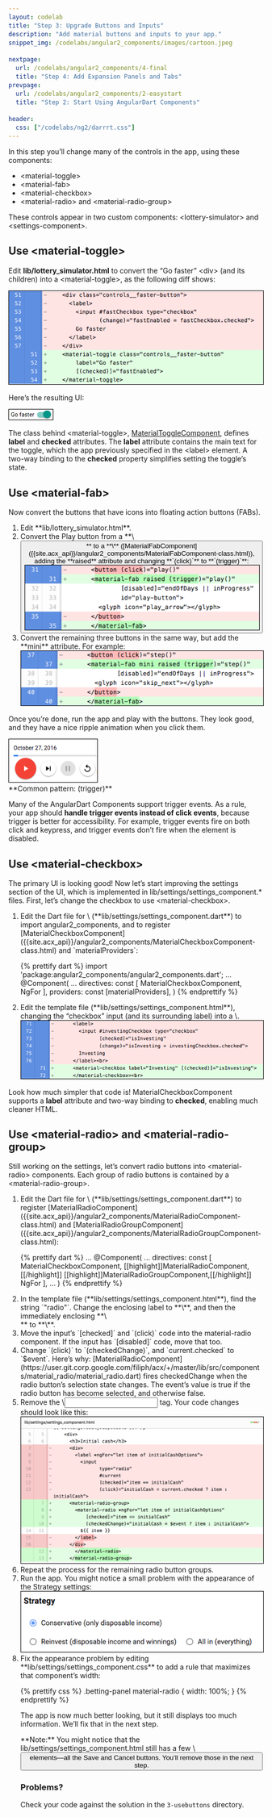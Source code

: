 ```yaml
---
layout: codelab
title: "Step 3: Upgrade Buttons and Inputs"
description: "Add material buttons and inputs to your app."
snippet_img: /codelabs/angular2_components/images/cartoon.jpeg

nextpage:
  url: /codelabs/angular2_components/4-final
  title: "Step 4: Add Expansion Panels and Tabs"
prevpage:
  url: /codelabs/angular2_components/2-easystart
  title: "Step 2: Start Using AngularDart Components"

header:
  css: ["/codelabs/ng2/darrrt.css"]
---
```


In this step you’ll change many of the controls in the app,
using these components:

*   \<material-toggle>
*   \<material-fab>
*   \<material-checkbox>
*   \<material-radio> and \<material-radio-group>

These controls appear in two custom components: \<lottery-simulator>
and \<settings-component>.

## Use \<material-toggle>

Edit **lib/lottery_simulator.html** to convert the “Go faster” \<div>
(and its children) into a \<material-toggle>, as the following diff shows:

<img style="border:1px solid black" src="images/material-toggle-diffs.png" alt='diffs of changing the "controls__faster-button" <div> into a <material-toggle>'>

Here’s the resulting UI:

<img style="border:1px solid black" src="images/material-toggle-after.png" alt='tiny but attractive toggle button'>

The class behind \<material-toggle>,
[MaterialToggleComponent]({{site.acx_api}}/angular2_components/MaterialToggleComponent-class.html),
defines **label** and **checked** attributes.
The **label** attribute contains the main text for the toggle,
which the app previously specified in the \<label> element.
A two-way binding to the **checked** property simplifies setting the
toggle’s state.

## Use \<material-fab>

Now convert the buttons that have icons into floating action buttons (FABs).

<ol markdown="1">

<li markdown="1"> Edit **lib/lottery_simulator.html**.
</li>

<li markdown="1"> Convert the Play button from a **\<button>** to a
    **\<material-fab>**
   ([MaterialFabComponent]({{site.acx_api}}/angular2_components/MaterialFabComponent-class.html)),
    adding the **raised** attribute and
    changing **`(click)`** to **`(trigger)`**:

<img style="border:1px solid black" src="images/material-fab-play-diffs.png" alt='<button> -> <material-fab> diffs'>
</li>

<li markdown="1"> Convert the remaining three buttons in the same way,
    but add the **mini** attribute. For example:

<img style="border:1px solid black" src="images/material-fab-step-diffs.png" alt='more <button> -> <material-fab> diffs'>
</li>
</ol>

Once you’re done, run the app and play with the buttons.
They look good, and they have a nice ripple animation when you click them.

<img style="border:1px solid black" src="images/material-fab-after.png" alt='main UI buttons are now round'>


<aside class="alert alert-success" markdown="1">
<i class="fa fa-exclamation-circle"> </i> **Common pattern: (trigger)** <br>

Many of the AngularDart Components support trigger events. As a rule,
your app should **handle trigger events instead of click events**,
because trigger is better for accessibility. For example,
trigger events fire on both click and keypress,
and trigger events don’t fire when the element is disabled.
</aside>

## Use \<material-checkbox>

The primary UI is looking good!
Now let’s start improving the settings section of the UI,
which is implemented in lib/settings/settings_component.* files.
First, let’s change the checkbox to use \<material-checkbox>.

<ol markdown="1">

<li markdown="1"> Edit the Dart file for \<settings-component>
    (**lib/settings/settings_component.dart**) to import angular2_components,
    and to register
    [MaterialCheckboxComponent]({{site.acx_api}}/angular2_components/MaterialCheckboxComponent-class.html)
    and `materialProviders`:

{% prettify dart %}
import 'package:angular2_components/angular2_components.dart';
...
@Component(
  ...
  directives: const [
    MaterialCheckboxComponent,
    NgFor
  ],
  providers: const [materialProviders],
)
{% endprettify %}
</li>

<li markdown="1"> Edit the template file
    (**lib/settings/settings_component.html**),
    changing the “checkbox” input (and its surrounding label)
    into a \<material-checkbox>.

<img style="border:1px solid black" src="images/material-checkbox-diffs.png" alt='<label><input> -> <material-checkbox> diffs'>
</li>
</ol>

Look how much simpler that code is!
MaterialCheckboxComponent supports a **label** attribute and
two-way binding to **checked**, enabling much cleaner HTML.

## Use \<material-radio> and \<material-radio-group>

Still working on the settings, let’s convert radio buttons
into \<material-radio> components. Each group of radio buttons
is contained by a \<material-radio-group>.

<ol markdown="1">

<li markdown="1"> Edit the Dart file for \<settings-component>
    (**lib/settings/settings_component.dart**) to register
    [MaterialRadioComponent]({{site.acx_api}}/angular2_components/MaterialRadioComponent-class.html) and
    [MaterialRadioGroupComponent]({{site.acx_api}}/angular2_components/MaterialRadioGroupComponent-class.html):

{% prettify dart %}
...
@Component(
  ...
  directives: const [
    MaterialCheckboxComponent,
    [[highlight]]MaterialRadioComponent,[[/highlight]]
    [[highlight]]MaterialRadioGroupComponent,[[/highlight]]
    NgFor
  ],
  ...
)
{% endprettify %}
</li>

<li markdown="1"> In the template file
    (**lib/settings/settings_component.html**),
    find the string `"radio"`. Change the enclosing label to
    **\<material-radio>**, and then the immediately enclosing **\<div>**
    to **\<material-radio-group>**.
</li>

<li markdown="1"> Move the input’s `[checked]` and `(click)`
    code into the material-radio component.
    If the input has `[disabled]` code, move that too.
</li>

<li markdown="1"> Change `(click)` to `(checkedChange)`,
    and `current.checked` to `$event`.
    Here’s why:
    [MaterialRadioComponent](https://user.git.corp.google.com/filiph/acx/+/master/lib/src/components/material_radio/material_radio.dart)
    fires checkedChange when the radio button’s selection state changes.
    The event’s value is true if the radio button has become selected,
    and otherwise false.
</li>

<li markdown="1"> Remove the \<input> tag.
    Your code changes should look like this:

<img style="border:1px solid black" src="images/material-radio-diffs.png" alt='<div><label><input> -> <material-radio-group><material-radio> diffs'>
</li>

<li markdown="1"> Repeat the process for the remaining radio button groups.
</li>

<li markdown="1"> Run the app. You might notice a small problem with
    the appearance of the Strategy settings:

<img style="border:1px solid black" src="images/material-radio-after-1.png" alt='screenshot'>
</li>

<li markdown="1"> Fix the appearance problem by editing
    **lib/settings/settings_component.css** to add a rule that
    maximizes that component’s width:

{% prettify css %}
.betting-panel material-radio {
  width: 100%;
}
{% endprettify %}

The app is now much better looking, but it still displays too much
information. We’ll fix that in the next step.

<aside class="alert alert-info" markdown="1">
**Note:** You might notice that the
lib/settings/settings_component.html still has a few \<button>
elements—all the Save and Cancel buttons.
You’ll remove those in the next step.
</aside>

### Problems?

Check your code against the solution
in the `3-usebuttons` directory.
